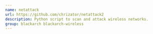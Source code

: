 ```yaml
---
name: netattack
url: https://github.com/chrizator/netattack2
description: Python script to scan and attack wireless networks.
group: blackarch blackarch-wireless
---
```

